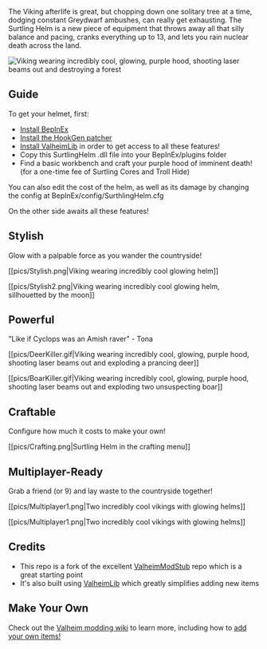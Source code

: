 The Viking afterlife is great, but chopping down one solitary tree at a time, dodging constant Greydwarf ambushes, can really get exhausting. The Surtling Helm is a new piece of equipment that throws away all that silly balance and pacing, cranks everything up to 13, and lets you rain nuclear death across the land.

![Viking wearing incredibly cool, glowing, purple hood, shooting laser beams out and destroying a forest](pics/Deforest.gif)

## Guide

To get your helmet, first:

* [Install BepInEx](https://valheim.thunderstore.io/package/denikson/BepInExPack_Valheim/)
* [Install the HookGen patcher](https://valheim.thunderstore.io/package/ValheimModding/HookGenPatcher/)
* [Install ValheimLib](https://valheim.thunderstore.io/package/ValheimModding/ValheimLib/) in order to get access to all these features!
* Copy this SurtlingHelm .dll file into your BepInEx/plugins folder
* Find a basic workbench and craft your purple hood of imminent death! (for a one-time fee of Surtling Cores and Troll Hide)

You can also edit the cost of the helm, as well as its damage by changing the config at BepInEx/config/SurthlingHelm.cfg

On the other side awaits all these features!

## Stylish

Glow with a palpable force as you wander the countryside!

[[pics/Stylish.png|Viking wearing incredibly cool glowing helm]]

[[pics/Stylish2.png|Viking wearing incredibly cool glowing helm, sillhouetted by the moon]]

## Powerful

"Like if Cyclops was an Amish raver" - Tona

[[pics/DeerKiller.gif|Viking wearing incredibly cool, glowing, purple hood, shooting laser beams out and exploding a prancing deer]]

[[pics/BoarKiller.gif|Viking wearing incredibly cool, glowing, purple hood, shooting laser beams out and exploding two unsuspecting boar]]

## Craftable

Configure how much it costs to make your own!

[[pics/Crafting.png|Surtling Helm in the crafting menu]]

## Multiplayer-Ready

Grab a friend (or 9) and lay waste to the countryside together!

[[pics/Multiplayer1.png|Two incredibly cool vikings with glowing helms]]

[[pics/Multiplayer1.png|Two incredibly cool vikings with glowing helms]]

## Credits

* This repo is a fork of the excellent [ValheimModStub](https://github.com/sirskunkalot/ValheimModStub) repo which is a great starting point
* It's also built using [ValheimLib](https://github.com/Valheim-Modding/ValheimLib) which greatly simplifies adding new items

## Make Your Own

Check out the [Valheim modding wiki](https://github.com/Valheim-Modding/Wiki/wiki) to learn more, including how to [add your own items!](https://github.com/Valheim-Modding/Wiki/wiki/Custom-Item-and-Recipe-Creation)
